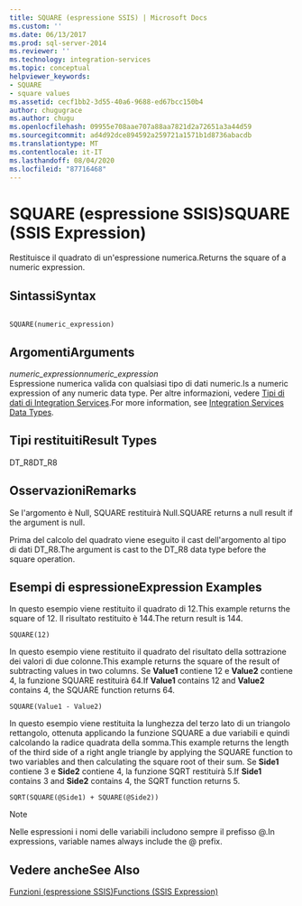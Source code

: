 ```yaml
---
title: SQUARE (espressione SSIS) | Microsoft Docs
ms.custom: ''
ms.date: 06/13/2017
ms.prod: sql-server-2014
ms.reviewer: ''
ms.technology: integration-services
ms.topic: conceptual
helpviewer_keywords:
- SQUARE
- square values
ms.assetid: cecf1bb2-3d55-40a6-9688-ed67bcc150b4
author: chugugrace
ms.author: chugu
ms.openlocfilehash: 09955e708aae707a88aa7821d2a72651a3a44d59
ms.sourcegitcommit: ad4d92dce894592a259721a1571b1d8736abacdb
ms.translationtype: MT
ms.contentlocale: it-IT
ms.lasthandoff: 08/04/2020
ms.locfileid: "87716468"
---
```

# <a name="square-ssis-expression"></a><span data-ttu-id="ee82c-102">SQUARE (espressione SSIS)</span><span class="sxs-lookup"><span data-stu-id="ee82c-102">SQUARE (SSIS Expression)</span></span>
  <span data-ttu-id="ee82c-103">Restituisce il quadrato di un'espressione numerica.</span><span class="sxs-lookup"><span data-stu-id="ee82c-103">Returns the square of a numeric expression.</span></span>  
  
## <a name="syntax"></a><span data-ttu-id="ee82c-104">Sintassi</span><span class="sxs-lookup"><span data-stu-id="ee82c-104">Syntax</span></span>  
  
```  
  
SQUARE(numeric_expression)  
```  
  
## <a name="arguments"></a><span data-ttu-id="ee82c-105">Argomenti</span><span class="sxs-lookup"><span data-stu-id="ee82c-105">Arguments</span></span>  
 <span data-ttu-id="ee82c-106">*numeric_expression*</span><span class="sxs-lookup"><span data-stu-id="ee82c-106">*numeric_expression*</span></span>  
 <span data-ttu-id="ee82c-107">Espressione numerica valida con qualsiasi tipo di dati numeric.</span><span class="sxs-lookup"><span data-stu-id="ee82c-107">Is a numeric expression of any numeric data type.</span></span> <span data-ttu-id="ee82c-108">Per altre informazioni, vedere [Tipi di dati di Integration Services](../data-flow/integration-services-data-types.md).</span><span class="sxs-lookup"><span data-stu-id="ee82c-108">For more information, see [Integration Services Data Types](../data-flow/integration-services-data-types.md).</span></span>  
  
## <a name="result-types"></a><span data-ttu-id="ee82c-109">Tipi restituiti</span><span class="sxs-lookup"><span data-stu-id="ee82c-109">Result Types</span></span>  
 <span data-ttu-id="ee82c-110">DT_R8</span><span class="sxs-lookup"><span data-stu-id="ee82c-110">DT_R8</span></span>  
  
## <a name="remarks"></a><span data-ttu-id="ee82c-111">Osservazioni</span><span class="sxs-lookup"><span data-stu-id="ee82c-111">Remarks</span></span>  
 <span data-ttu-id="ee82c-112">Se l'argomento è Null, SQUARE restituirà Null.</span><span class="sxs-lookup"><span data-stu-id="ee82c-112">SQUARE returns a null result if the argument is null.</span></span>  
  
 <span data-ttu-id="ee82c-113">Prima del calcolo del quadrato viene eseguito il cast dell'argomento al tipo di dati DT_R8.</span><span class="sxs-lookup"><span data-stu-id="ee82c-113">The argument is cast to the DT_R8 data type before the square operation.</span></span>  
  
## <a name="expression-examples"></a><span data-ttu-id="ee82c-114">Esempi di espressione</span><span class="sxs-lookup"><span data-stu-id="ee82c-114">Expression Examples</span></span>  
 <span data-ttu-id="ee82c-115">In questo esempio viene restituito il quadrato di 12.</span><span class="sxs-lookup"><span data-stu-id="ee82c-115">This example returns the square of 12.</span></span> <span data-ttu-id="ee82c-116">Il risultato restituito è 144.</span><span class="sxs-lookup"><span data-stu-id="ee82c-116">The return result is 144.</span></span>  
  
```  
SQUARE(12)  
```  
  
 <span data-ttu-id="ee82c-117">In questo esempio viene restituito il quadrato del risultato della sottrazione dei valori di due colonne.</span><span class="sxs-lookup"><span data-stu-id="ee82c-117">This example returns the square of the result of subtracting values in two columns.</span></span> <span data-ttu-id="ee82c-118">Se **Value1** contiene 12 e **Value2** contiene 4, la funzione SQUARE restituirà 64.</span><span class="sxs-lookup"><span data-stu-id="ee82c-118">If **Value1** contains 12 and **Value2** contains 4, the SQUARE function returns 64.</span></span>  
  
```  
SQUARE(Value1 - Value2)  
```  
  
 <span data-ttu-id="ee82c-119">In questo esempio viene restituita la lunghezza del terzo lato di un triangolo rettangolo, ottenuta applicando la funzione SQUARE a due variabili e quindi calcolando la radice quadrata della somma.</span><span class="sxs-lookup"><span data-stu-id="ee82c-119">This example returns the length of the third side of a right angle triangle by applying the SQUARE function to two variables and then calculating the square root of their sum.</span></span> <span data-ttu-id="ee82c-120">Se **Side1** contiene 3 e **Side2** contiene 4, la funzione SQRT restituirà 5.</span><span class="sxs-lookup"><span data-stu-id="ee82c-120">If **Side1** contains 3 and **Side2** contains 4, the SQRT function returns 5.</span></span>  
  
```  
SQRT(SQUARE(@Side1) + SQUARE(@Side2))  
```  
  
> [!NOTE]  
>  <span data-ttu-id="ee82c-121">Nelle espressioni i nomi delle variabili includono sempre il prefisso \@.</span><span class="sxs-lookup"><span data-stu-id="ee82c-121">In expressions, variable names always include the \@ prefix.</span></span>  
  
## <a name="see-also"></a><span data-ttu-id="ee82c-122">Vedere anche</span><span class="sxs-lookup"><span data-stu-id="ee82c-122">See Also</span></span>  
 [<span data-ttu-id="ee82c-123">Funzioni &#40;espressione SSIS&#41;</span><span class="sxs-lookup"><span data-stu-id="ee82c-123">Functions &#40;SSIS Expression&#41;</span></span>](functions-ssis-expression.md)  
  
  
